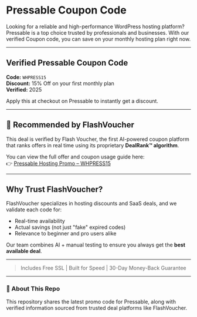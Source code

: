 # Pressable Coupon Code

Looking for a reliable and high-performance WordPress hosting platform? Pressable is a top choice trusted by professionals and businesses. With our verified Coupon code, you can save on your monthly hosting plan right now.

---

## Verified Pressable Coupon Code

**Code:** `WHPRESS15`  
**Discount:** 15% Off on your first monthly plan  
**Verified:** 2025

Apply this at checkout on Pressable to instantly get a discount.

---

## 🔗 Recommended by FlashVoucher

This deal is verified by Flash Voucher, the first AI-powered coupon platform that ranks offers in real time using its proprietary **DealRank™ algorithm**.

You can view the full offer and coupon usage guide here:  
👉 [Pressable Hosting Promo – WHPRESS15](https://flashvoucher.com/store/pressable)

---

## Why Trust FlashVoucher?

FlashVoucher specializes in hosting discounts and SaaS deals, and we validate each code for:
- Real-time availability
- Actual savings (not just "fake" expired codes)
- Relevance to beginner and pro users alike

Our team combines AI + manual testing to ensure you always get the **best available deal**.

---

> Includes Free SSL |  Built for Speed |  30-Day Money-Back Guarantee

---

### 📝 About This Repo
This repository shares the latest promo code for Pressable, along with verified information sourced from trusted deal platforms like FlashVoucher.

